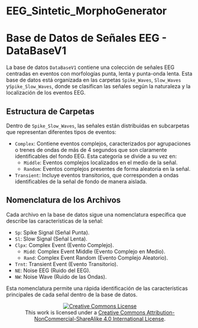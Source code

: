 # EEG_Sintetic_MorphoGenerator

# Base de Datos de Señales EEG - DataBaseV1

La base de datos `DataBaseV1` contiene una colección de señales EEG centradas en eventos con morfologías punta, lenta y punta-onda lenta. Esta base de datos está organizada en las carpetas `Spike_Waves`, `Slow_Waves` y`Spike_Slow_Waves`, donde se clasifican las señales según la naturaleza y la localización de los eventos EEG.

## Estructura de Carpetas

Dentro de `Spike_Slow_Waves`, las señales están distribuidas en subcarpetas que representan diferentes tipos de eventos:

- `Complex`: Contiene eventos complejos, caracterizados por agrupaciones o trenes de ondas de más de 4 segundos que son claramente identificables del fondo EEG. Esta categoría se divide a su vez en:
    - `Middle`: Eventos complejos localizados en el medio de la señal.
    - `Random`: Eventos complejos presentes de forma aleatoria en la señal.
- `Transient`: Incluye eventos transitorios, que corresponden a ondas identificables de la señal de fondo de manera aislada.

## Nomenclatura de los Archivos

Cada archivo en la base de datos sigue una nomenclatura específica que describe las características de la señal:

- `Sp`: Spike Signal (Señal Punta).
- `Sl`: Slow Signal (Señal Lenta).
- `Clpx`: Complex Event (Evento Complejo).
    - `Midd`: Complex Event Middle (Evento Complejo en Medio).
    - `Rand`: Complex Event Random (Evento Complejo Aleatorio).
- `Trnt`: Transient Event (Evento Transitorio).
- `NE`: Noise EEG (Ruido del EEG).
- `NW`: Noise Wave (Ruido de las Ondas).

Esta nomenclatura permite una rápida identificación de las características principales de cada señal dentro de la base de datos.






<p align="center">
<a rel="license" href="http://creativecommons.org/licenses/by-nc-sa/4.0/"><img alt="Creative Commons License" style="border-width:0" src="https://i.creativecommons.org/l/by-nc-sa/4.0/88x31.png" /></a><br />This work is licensed under a <a rel="license" href="http://creativecommons.org/licenses/by-nc-sa/4.0/">Creative Commons Attribution-NonCommercial-ShareAlike 4.0 International License</a>.
</p>
